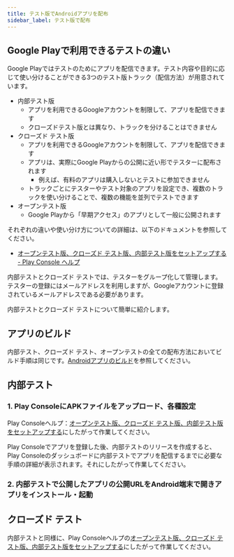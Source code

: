 ```yaml
---
title: テスト版でAndroidアプリを配布
sidebar_label: テスト版で配布
---
```


## Google Playで利用できるテストの違い

Google Playではテストのためにアプリを配信できます。テスト内容や目的に応じて使い分けることができる3つのテスト版トラック（配信方法）が用意されています。

 - 内部テスト版
    - アプリを利用できるGoogleアカウントを制限して、アプリを配信できます
    - クローズドテスト版とは異なり、トラックを分けることはできません
 - クローズド テスト版
    - アプリを利用できるGoogleアカウントを制限して、アプリを配信できます
    - アプリは、実際にGoogle Playからの公開に近い形でテスターに配布されます
      - 例えば、有料のアプリは購入しないとテストに参加できません
    - トラックごとにテスターやテスト対象のアプリを設定でき、複数のトラックを使い分けることで、複数の機能を並列でテストできます
 - オープンテスト版
    - Google Playから「早期アクセス」のアプリとして一般に公開されます

それぞれの違いや使い分け方についての詳細は、以下のドキュメントを参照してください。

 - [オープンテスト版、クローズド テスト版、内部テスト版をセットアップする - Play Console ヘルプ](https://support.google.com/googleplay/android-developer/answer/9845334?hl=ja)

内部テストとクローズド テストでは、テスターをグループ化して管理します。テスターの登録にはメールアドレスを利用しますが、Googleアカウントに登録されているメールアドレスである必要があります。

内部テストとクローズド テストについて簡単に紹介します。

## アプリのビルド

内部テスト、クローズド テスト、オープンテストの全ての配布方法においてビルド手順は同じです。[Androidアプリのビルド](build/android-build.md)を参照してください。

## 内部テスト

### 1. Play ConsoleにAPKファイルをアップロード、各種設定

Play Consoleヘルプ：[オープンテスト版、クローズド テスト版、内部テスト版をセットアップする](https://support.google.com/googleplay/android-developer/answer/3131213?hl=ja)にしたがって作業してください。

Play Consoleでアプリを登録した後、内部テストのリリースを作成すると、Play Consoleのダッシュボードに内部テストでアプリを配信するまでに必要な手順の詳細が表示されます。それにしたがって作業してください。

### 2. 内部テストで公開したアプリの公開URLをAndroid端末で開きアプリをインストール・起動

## クローズド テスト

内部テストと同様に、Play Consoleヘルプの[オープンテスト版、クローズド テスト版、内部テスト版をセットアップする](https://support.google.com/googleplay/android-developer/answer/3131213?hl=ja)にしたがって作業してください。
